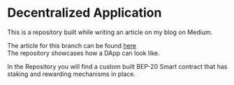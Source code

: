 # Decentralized Application
This is a repository built while writing an article on my blog on Medium.  

The article for this branch can be found [here](https://itnext.io/creating-a-inheritable-staking-contract-in-solidity-7804ae2d7a32)  
The repository showcases how a DApp can look like.  

In the Repository you will find a custom built BEP-20 Smart contract that has  
staking and rewarding mechanisms in place. 